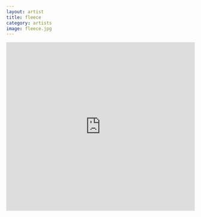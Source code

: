 ```yaml
---
layout: artist
title: fleece
category: artists
image: fleece.jpg
---
```

<p></p>
<iframe width="100%" height="450" scrolling="no" frameborder="no" src="https://w.soundcloud.com/player/?url=https%3A//api.soundcloud.com/users/1113883&amp;color=999999&amp;auto_play=false&amp;hide_related=true&amp;show_artwork=false"></iframe>
